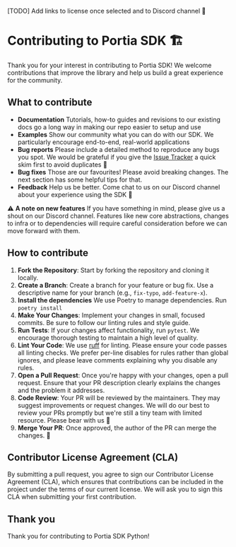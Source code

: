 [TODO] Add links to license once selected and to Discord channel 🔧
# Contributing to Portia SDK 🏗️

Thank you for your interest in contributing to Portia SDK! We welcome contributions that improve the library and help us build a great experience for the community.

## What to contribute
* **Documentation** Tutorials, how-to guides and revisions to our existing docs go a long way in making our repo easier to setup and use
* **Examples** Show our community what you can do with our SDK. We particularly encourage end-to-end, real-world applications
* **Bug reports** Please include a detailed method to reproduce any bugs you spot. We would be grateful if you give the [Issue Tracker](https://github.com/portiaAI/portia-sdk-python/issues) a quick skim first to avoid duplicates 🙌
* **Bug fixes** Those are our favourites! Please avoid breaking changes. The next section has some helpful tips for that.
* **Feedback** Help us be better. Come chat to us on our Discord channel about your experience using the SDK 🫶

⚠️ **A note on new features** If you have something in mind, please give us a shout on our Discord channel. Features like new core abstractions, changes to infra or to dependencies will require careful consideration before we can move forward with them.

## How to contribute

1. **Fork the Repository**: Start by forking the repository and cloning it locally.
2. **Create a Branch**: Create a branch for your feature or bug fix. Use a descriptive name for your branch (e.g., `fix-typo`, `add-feature-x`).
3. **Install the dependencies** We use Poetry to manage dependencies. Run ``poetry install``
4. **Make Your Changes**: Implement your changes in small, focused commits. Be sure to follow our linting rules and style guide.
5. **Run Tests**: If your changes affect functionality, run ``pytest``. We encourage thorough testing to maintain a high level of quality.
6. **Lint Your Code**: We use [ruff](https://github.com/charliermarsh/ruff) for linting. Please ensure your code passes all linting checks. We prefer per-line disables for rules rather than global ignores, and please leave comments explaining why you disable any rules.
7. **Open a Pull Request**: Once you're happy with your changes, open a pull request. Ensure that your PR description clearly explains the changes and the problem it addresses.
8. **Code Review**: Your PR will be reviewed by the maintainers. They may suggest improvements or request changes. We will do our best to review your PRs promptly but we're still a tiny team with limited resource. Please bear with us 🙏
10. **Merge Your PR**: Once approved, the author of the PR can merge the changes. 🚀

## Contributor License Agreement (CLA)

By submitting a pull request, you agree to sign our Contributor License Agreement (CLA), which ensures that contributions can be included in the project under the terms of our current license. We will ask you to sign this CLA when submitting your first contribution.

## Thank you

Thank you for contributing to Portia SDK Python!
